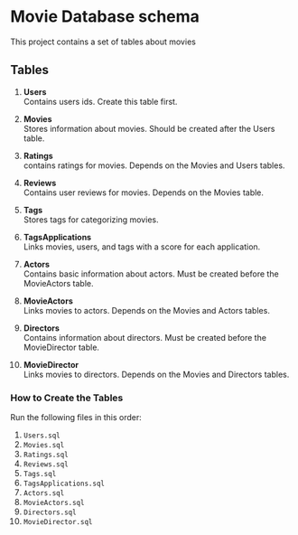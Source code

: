 # Movie Database schema 

This project contains a set of tables about movies

## Tables 

1. **Users**  
   Contains users ids. Create this table first.

2. **Movies**  
   Stores information about movies. Should be created after the Users table.

3. **Ratings**  
   contains ratings for movies. Depends on the Movies and Users tables.

4. **Reviews**  
   Contains user reviews for movies. Depends on the Movies table.

5. **Tags**  
   Stores tags for categorizing movies.

6. **TagsApplications**  
   Links movies, users, and tags with a score for each application.

7. **Actors**  
   Contains basic information about actors. Must be created before the MovieActors table.

8. **MovieActors**  
   Links movies to actors. Depends on the Movies and Actors tables.

9. **Directors**  
   Contains information about directors. Must be created before the MovieDirector table.

10. **MovieDirector**  
    Links movies to directors. Depends on the Movies and Directors tables.

### How to Create the Tables

Run the following files in this order:

1. `Users.sql`
2. `Movies.sql`
3. `Ratings.sql`
4. `Reviews.sql`
5. `Tags.sql`
6. `TagsApplications.sql`
7. `Actors.sql`
8. `MovieActors.sql`
9. `Directors.sql`
10. `MovieDirector.sql`




